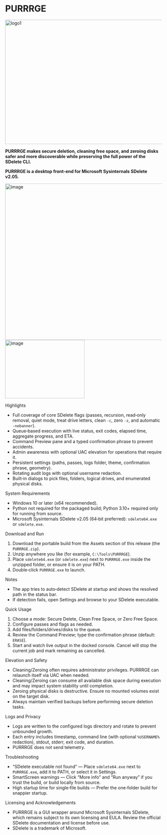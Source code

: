 # PURRRGE
<img width="1100" height="400" alt="logo1" src="https://github.com/user-attachments/assets/b5935c36-a53f-4975-b03e-c9bb6924c6a0" />


**PURRRGE makes secure deletion, cleaning free space, and zeroing disks safer and more discoverable while preserving the full power of the SDelete CLI.** <br>

**PURRRGE is a desktop front‑end for Microsoft Sysinternals SDelete v2.05.**


<img width="959" height="503" alt="image" src="https://github.com/user-attachments/assets/d9712bea-f7be-4a0a-9db4-9d7cd1d3adb4" />

<img width="255" height="188" alt="image" src="https://github.com/user-attachments/assets/16da8cc5-971f-43e0-a293-d862c4d8e9e7" />



Highlights
- Full coverage of core SDelete flags (passes, recursion, read‑only removal, quiet mode, treat drive letters, clean `-c`, zero `-z`, and automatic `-nobanner`).
- Queue‑based execution with live status, exit codes, elapsed time, aggregate progress, and ETA.
- Command Preview pane and a typed confirmation phrase to prevent accidents.
- Admin awareness with optional UAC elevation for operations that require it.
- Persistent settings (paths, passes, logs folder, theme, confirmation phrase, geometry).
- Rotating audit logs with optional username redaction.
- Built‑in dialogs to pick files, folders, logical drives, and enumerated physical disks.

System Requirements
- Windows 10 or later (x64 recommended).
- Python not required for the packaged build; Python 3.10+ required only for running from source.
- Microsoft Sysinternals SDelete v2.05 (64‑bit preferred): `sdelete64.exe` or `sdelete.exe`.

Download and Run
1. Download the portable build from the Assets section of this release (the `PURRRGE.zip`).
2. Unzip anywhere you like (for example, `C:\Tools\PURRRGE`).
3. Place `sdelete64.exe` (or `sdelete.exe`) next to `PURRRGE.exe` inside the unzipped folder, or ensure it is on your PATH.
4. Double‑click `PURRRGE.exe` to launch.

Notes
- The app tries to auto‑detect SDelete at startup and shows the resolved path in the status bar.
- If detection fails, open Settings and browse to your SDelete executable.

Quick Usage
1. Choose a mode: Secure Delete, Clean Free Space, or Zero Free Space.
2. Configure passes and flags as needed.
3. Add files/folders/drives/disks to the queue.
4. Review the Command Preview; type the confirmation phrase (default: `ERASE`).
5. Start and watch live output in the docked console. Cancel will stop the current job and mark remaining as cancelled.

Elevation and Safety
- Cleaning/Zeroing often requires administrator privileges. PURRRGE can relaunch itself via UAC when needed.
- Cleaning/Zeroing can consume all available disk space during execution and may impact system stability until completion.
- Zeroing physical disks is destructive. Ensure no mounted volumes exist on the target disk.
- Always maintain verified backups before performing secure deletion tasks.

Logs and Privacy
- Logs are written to the configured logs directory and rotate to prevent unbounded growth.
- Each entry includes timestamp, command line (with optional `%USERNAME%` redaction), stdout, stderr, exit code, and duration.
- PURRRGE does not send telemetry.

Troubleshooting
- “SDelete executable not found” — Place `sdelete64.exe` next to `PURRRGE.exe`, add it to PATH, or select it in Settings.
- SmartScreen warnings — Click “More info” and “Run anyway” if you trust the build, or build locally from source.
- High startup time for single‑file builds — Prefer the one‑folder build for snappier startup.

Licensing and Acknowledgements
- PURRRGE is a GUI wrapper around Microsoft Sysinternals SDelete, which remains subject to its own licensing and EULA. Review the official SDelete documentation and license before use.
- SDelete is a trademark of Microsoft.
